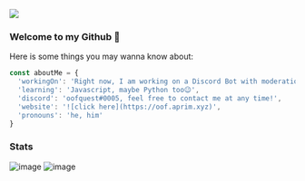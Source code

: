 ![](https://komarev.com/ghpvc/?username=oofquest&color=red)

### Welcome to my Github 👋

Here is some things you may wanna know about:
```js
const aboutMe = {
  'workingOn': 'Right now, I am working on a Discord Bot with moderation commands.',
  'learning': 'Javascript, maybe Python too😉',
  'discord': 'oofquest#0005, feel free to contact me at any time!',
  'website': '![click here](https://oof.aprim.xyz)',
  'pronouns': 'he, him'
}

```


### Stats

![image](https://github-readme-stats.vercel.app/api?username=oofquest)
![image](https://github-readme-stats.vercel.app/api/top-langs/?username=oofquest)
